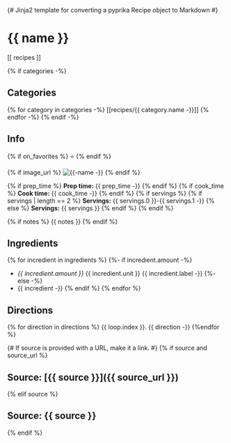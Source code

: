 {# Jinja2 template for converting a pyprika Recipe object to Markdown #}
# {{ name }}

[[ recipes ]]

{% if categories -%}
## Categories
{% for category in categories -%}
[[recipes/{{ category.name -}}]]
{% endfor -%}
{% endif -%}

## Info

{% if on_favorites %}
⭐️
{% endif %}

{% if image_url %}
![{{-name -}}]({{-image_url-}})
{% endif %}

{% if prep_time %}
**Prep time:** {{ prep_time -}}
{% endif %}
{% if cook_time %}
**Cook time:** {{ cook_time -}}
{% endif %}
{% if servings %}
{% if servings | length == 2 %}
**Servings:** {{ servings.0 }}-{{ servings.1 -}}
{% else %}
**Servings:** {{ servings }}
{% endif %}
{% endif %}

{% if notes %}
{{ notes }}
{% endif %}

## Ingredients
{% for incredient in ingredients %}
{%- if incredient.amount -%}
- *{{ incredient.amount }}* {{ incredient.unit }} {{ incredient.label -}}
{%- else -%}
- {{ incredient -}}
{% endif %}
{% endfor %}

## Directions

{% for direction in directions %}
{{ loop.index }}. {{ direction -}}
{%endfor %}

{# If source is provided with a URL, make it a link. #}
{% if source and source_url %}
## Source: [{{ source }}]({{ source_url }})
{% elif source %}
## Source: {{ source }}
{% endif %}
